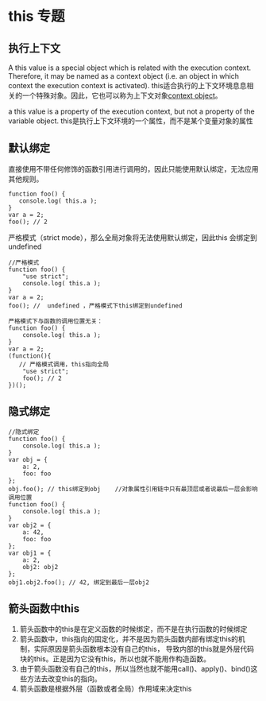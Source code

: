 # this 专题

## 执行上下文
A this value is a special object which is related with the execution context. 
Therefore, it may be named as a context object (i.e. an object in which context the execution context is activated).
this适合执行的上下文环境息息相关的一个特殊对象。因此，它也可以称为上下文对象[context object](激活执行上下文的上下文)。

a this value is a property of the execution context, but not a property of the variable object.
this是执行上下文环境的一个属性，而不是某个变量对象的属性



## 默认绑定
直接使用不带任何修饰的函数引用进行调用的，因此只能使用默认绑定，无法应用其他规则。

```
function foo() {
   console.log( this.a );
}
var a = 2;
foo(); // 2
```

严格模式（strict mode），那么全局对象将无法使用默认绑定，因此this 会绑定到undefined

```
//严格模式
function foo() {
    "use strict";
    console.log( this.a );
}
var a = 2;
foo(); //  undefined ，严格模式下this绑定到undefined

严格模式下与函数的调用位置无关：
function foo() {
    console.log( this.a );
}
var a = 2;
(function(){
   // 严格模式调用，this指向全局
    "use strict";
    foo(); // 2
})();
```


## 隐式绑定

```
//隐式绑定
function foo() {
    console.log( this.a );
}
var obj = {
    a: 2,
    foo: foo
};
obj.foo(); // this绑定到obj	//对象属性引用链中只有最顶层或者说最后一层会影响调用位置
function foo() {
    console.log( this.a );
}
var obj2 = {
    a: 42,
    foo: foo
};
var obj1 = {
    a: 2,
    obj2: obj2
};
obj1.obj2.foo(); // 42, 绑定到最后一层obj2

```


## 箭头函数中this

1. 箭头函数中的this是在定义函数的时候绑定，而不是在执行函数的时候绑定
2. 箭头函数中，this指向的固定化，并不是因为箭头函数内部有绑定this的机制，实际原因是箭头函数根本没有自己的this，
    导致内部的this就是外层代码块的this。正是因为它没有this，所以也就不能用作构造函数。
3. 由于箭头函数没有自己的this，所以当然也就不能用call()、apply()、bind()这些方法去改变this的指向。
4. 箭头函数是根据外层（函数或者全局）作用域来决定this

